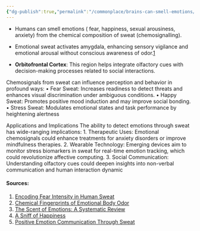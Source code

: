 ```yaml
---
{"dg-publish":true,"permalink":"/commonplace/brains-can-smell-emotions/","created":"2025-04-02T21:02:53.476+08:00"}
---
```


- Humans can smell emotions ( fear, happiness, sexual arousiness, anxiety) from the chemical composition of sweat (chemosignalling).


- Emotional sweat activates amygdala, enhancing sensory vigilance and emotional arousal without conscious awareness of odor.[1](https://pmc.ncbi.nlm.nih.gov/articles/PMC7218249/) 
- **Orbitofrontal Cortex**: This region helps integrate olfactory cues with decision-making processes related to social interactions.


Chemosignals from sweat can influence perception and behavior in profound ways:
	•	Fear Sweat: Increases readiness to detect threats and enhances visual discrimination under ambiguous conditions.
	•	Happy Sweat: Promotes positive mood induction and may improve social bonding.
	•	Stress Sweat: Modulates emotional states and task performance by heightening alertness



Applications and Implications
The ability to detect emotions through sweat has wide-ranging implications:
	1.	Therapeutic Uses: Emotional chemosignals could enhance treatments for anxiety disorders or improve mindfulness therapies.
	2.	Wearable Technology: Emerging devices aim to monitor stress biomarkers in sweat for real-time emotion tracking, which could revolutionize affective computing.
	3.	Social Communication: Understanding olfactory cues could deepen insights into non-verbal communication and human interaction dynamic


#### Sources:
1. [Encoding Fear Intensity in Human Sweat](https://royalsocietypublishing.org/doi/10.1098/rstb.2019.0271)
2. [Chemical Fingerprints of Emotional Body Odor](https://pmc.ncbi.nlm.nih.gov/articles/PMC7142800/)
3. [The Scent of Emotions: A Systematic Review](https://pmc.ncbi.nlm.nih.gov/articles/PMC7218249/)
4. [A Sniff of Happiness](https://www.sciencedaily.com/releases/2015/04/150416084348.htm)
5. [Positive Emotion Communication Through Sweat](https://www.psychologicalscience.org/news/releases/a-sniff-of-happiness-chemicals-in-sweat-may-convey-positive-emotion.html)

